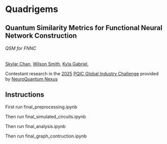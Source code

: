 # Quadrigems
## Quantum Similarity Metrics for Functional Neural Network Construction

###### QSM for FNNC

[Skylar Chan](schan12@umd.edu),
[Wilson Smith](smith@umd.edu),
[Kyla Gabriel](kyla_gabriel@hms.harvard.edu),

Contestant research in the [2025](https://web.archive.org/web/20250622115932/https://www.pqic.org/challenge) [PQIC Global Industry Challenge](https://www.pqic.org/challenge) provided by [NeuroQuantum Nexus](https://web.archive.org/web/20250622115008/https://gcell.umd.edu/)



## Instructions

First run final_preprocessing.ipynb

Then run final_simulated_circuits.ipynb

Then run final_analysis.ipynb

Then run final_graph_contruction.ipynb